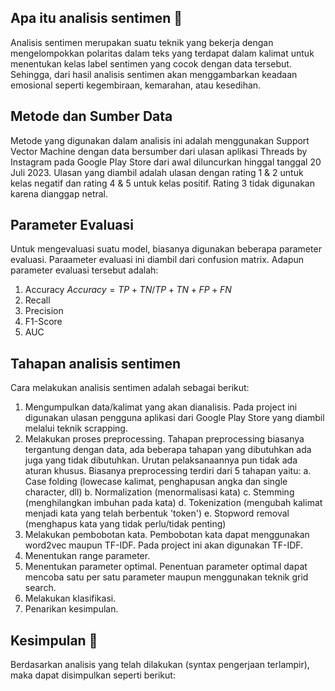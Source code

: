 ## Apa itu analisis sentimen 🤔
Analisis sentimen merupakan suatu teknik yang bekerja dengan mengelompokkan polaritas dalam teks yang terdapat dalam kalimat untuk menentukan kelas label sentimen yang cocok dengan data tersebut. Sehingga, dari hasil analisis sentimen akan menggambarkan keadaan emosional seperti kegembiraan, kemarahan, atau kesedihan.

## Metode dan Sumber Data 
Metode yang digunakan dalam analisis ini adalah menggunakan Support Vector Machine dengan data bersumber dari ulasan aplikasi Threads by Instagram pada Google Play Store dari awal diluncurkan hinggal tanggal 20 Juli 2023. Ulasan yang diambil adalah ulasan dengan rating 1 & 2 untuk kelas negatif dan rating 4 & 5 untuk kelas positif. Rating 3 tidak digunakan karena dianggap netral.

## Parameter Evaluasi
Untuk mengevaluasi suatu model, biasanya digunakan beberapa parameter evaluasi. Paraameter evaluasi ini diambil dari confusion matrix. Adapun parameter evaluasi tersebut adalah:
1. Accuracy
   $Accuracy = TP + TN / TP + TN + FP + FN$
3. Recall
4. Precision
5. F1-Score
6. AUC
   
## Tahapan analisis sentimen
Cara melakukan analisis sentimen adalah sebagai berikut:
1. Mengumpulkan data/kalimat yang akan dianalisis. Pada project ini digunakan ulasan pengguna aplikasi dari Google Play Store yang diambil melalui teknik scrapping.
2. Melakukan proses preprocessing. Tahapan preprocessing biasanya tergantung dengan data, ada beberapa tahapan yang dibutuhkan ada juga yang tidak dibutuhkan. Urutan pelaksanaannya pun tidak ada aturan khusus. Biasanya preprocessing terdiri dari 5 tahapan yaitu:
   a. Case folding (lowecase kalimat, penghapusan angka dan single character, dll)
   b. Normalization (menormalisasi kata)
   c. Stemming (menghilangkan imbuhan pada kata)
   d. Tokenization (mengubah kalimat menjadi kata yang telah berbentuk 'token')
   e. Stopword removal (menghapus kata yang tidak perlu/tidak penting)
3. Melakukan pembobotan kata. Pembobotan kata dapat menggunakan word2vec maupun TF-IDF. Pada project ini akan digunakan TF-IDF.
4. Menentukan range parameter.
5. Menentukan parameter optimal. Penentuan parameter optimal dapat mencoba satu per satu parameter maupun menggunakan teknik grid search.
6. Melakukan klasifikasi.
7. Penarikan kesimpulan.

## Kesimpulan 📃
Berdasarkan analisis yang telah dilakukan (syntax pengerjaan terlampir), maka dapat disimpulkan seperti berikut:


